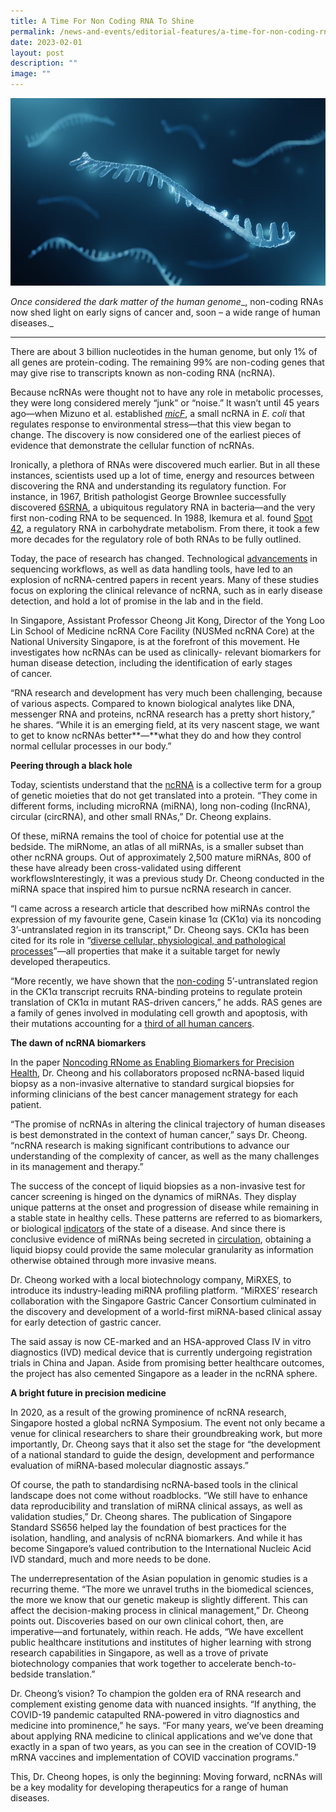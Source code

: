 ```yaml
---
title: A Time For Non Coding RNA To Shine
permalink: /news-and-events/editorial-features/a-time-for-non-coding-rna-to-shine/
date: 2023-02-01
layout: post
description: ""
image: ""
---
```

![](/images/Resources/Editorial%20Features/2023/shutterstock_2043011624.jpg)

_Once considered the dark matter of the human genome__, non-coding RNAs now shed light on early signs of cancer and, soon – a wide range of human diseases._

* * *

There are about 3 billion nucleotides in the human genome, but only 1% of all genes are protein-coding. The remaining 99% are non-coding genes that may give rise to transcripts known as non-coding RNA (ncRNA).

Because ncRNAs were thought not to have any role in metabolic processes, they were long considered merely “junk” or “noise.” It wasn’t until 45 years ago—when Mizuno et al. established [_micF_](https://www.ncbi.nlm.nih.gov/pmc/articles/PMC4657122/#!po=52.7778), a small ncRNA in _E. coli_ that regulates response to environmental stress—that this view began to change. The discovery is now considered one of the earliest pieces of evidence that demonstrate the cellular function of ncRNAs.

Ironically, a plethora of RNAs were discovered much earlier. But in all these instances, scientists used up a lot of time, energy and resources between discovering the RNA and understanding its regulatory function. For instance, in 1967, British pathologist George Brownlee successfully discovered [6SRNA](https://www.ncbi.nlm.nih.gov/pmc/articles/PMC4657122/#!po=52.7778), a ubiquitous regulatory RNA in bacteria—and the very first non-coding RNA to be sequenced. In 1988, Ikemura et al. found [Spot 42](https://www.ncbi.nlm.nih.gov/pmc/articles/PMC4829326/), a regulatory RNA in carbohydrate metabolism. From there, it took a few more decades for the regulatory role of both RNAs to be fully outlined.

Today, the pace of research has changed. Technological [advancements](https://www.mdpi.com/2311-553X/7/4/70) in sequencing workflows, as well as data handling tools, have led to an explosion of ncRNA-centred papers in recent years. Many of these studies focus on exploring the clinical relevance of ncRNA, such as in early disease detection, and hold a lot of promise in the lab and in the field.

In Singapore, Assistant Professor Cheong Jit Kong, Director of the Yong Loo Lin School of Medicine ncRNA Core Facility (NUSMed ncRNA Core) at the National University Singapore, is at the forefront of this movement. He investigates how ncRNAs can be used as clinically- relevant biomarkers for human disease detection, including the identification of early stages of cancer.

“RNA research and development has very much been challenging, because of various aspects. Compared to known biological analytes like DNA, messenger RNA and proteins, ncRNA research has a pretty short history,” he shares. “While it is an emerging field, at its very nascent stage, we want to get to know ncRNAs better**—**what they do and how they control normal cellular processes in our body.”

**Peering through a black hole**

Today, scientists understand that the [ncRNA](https://pubmed.ncbi.nlm.nih.gov/16651366/) is a collective term for a group of genetic moieties that do not get translated into a protein. “They come in different forms, including microRNA (miRNA), long non-coding (IncRNA), circular (circRNA), and other small RNAs,” Dr. Cheong explains.

Of these, miRNA remains the tool of choice for potential use at the bedside. The miRNome, an atlas of all miRNAs, is a smaller subset than other ncRNA groups. Out of approximately 2,500 mature miRNAs, 800 of these have already been cross-validated using different workflowsInterestingly, it was a previous study Dr. Cheong conducted in the miRNA space that inspired him to pursue ncRNA research in cancer.

“I came across a research article that described how miRNAs control the expression of my favourite gene, Casein kinase 1α (CK1α) via its noncoding 3’-untranslated region in its transcript,” Dr. Cheong says. CK1α has been cited for its role in “[diverse cellular, physiological, and pathological processes](https://biosignaling.biomedcentral.com/articles/10.1186/s12964-018-0236-z)”—all properties that make it a suitable target for newly developed therapeutics.

“More recently, we have shown that the [non-coding](https://pubmed.ncbi.nlm.nih.gov/36177382/) 5’-untranslated region in the CK1α transcript recruits RNA-binding proteins to regulate protein translation of CK1α in mutant RAS-driven cancers,” he adds. RAS genes are a family of genes involved in modulating cell growth and apoptosis, with their mutations accounting for a [third of all human cancers](https://www.cancer.gov/research/key-initiatives/ras/about#:~:text=Initiative%20Advisory%20Groups-,The%20Problem%20with%20RAS%20Genes,by%20mutations%20in%20RAS%20genes.).

**The dawn of ncRNA biomarkers**

In the paper [Noncoding RNome as Enabling Biomarkers for Precision Health](https://www.ncbi.nlm.nih.gov/pmc/articles/PMC9499633/), Dr. Cheong and his collaborators proposed ncRNA-based liquid biopsy as a non-invasive alternative to standard surgical biopsies for informing clinicians of the best cancer management strategy for each patient.

“The promise of ncRNAs in altering the clinical trajectory of human diseases is best demonstrated in the context of human cancer,” says Dr. Cheong. “ncRNA research is making significant contributions to advance our understanding of the complexity of cancer, as well as the many challenges in its management and therapy.”

The success of the concept of liquid biopsies as a non-invasive test for cancer screening is hinged on the dynamics of miRNAs. They display unique patterns at the onset and progression of disease while remaining in a stable state in healthy cells. These patterns are referred to as biomarkers, or biological [indicators](https://www.cancer.gov/publications/dictionaries/cancer-terms/def/biomarker) of the state of a disease. And since there is conclusive evidence of miRNAs being secreted in [circulation](https://www.frontiersin.org/articles/10.3389/fgene.2019.00626/full#:~:text=MicroRNAs%20(miRNAs)%20are%20endogenous%20non,under%20abnormal%20or%20pathological%20status.), obtaining a liquid biopsy could provide the same molecular granularity as information otherwise obtained through more invasive means.

Dr. Cheong worked with a local biotechnology company, MiRXES, to introduce its industry-leading miRNA profiling platform. “MiRXES’ research collaboration with the Singapore Gastric Cancer Consortium culminated in the discovery and development of a world-first miRNA-based clinical assay for early detection of gastric cancer.

The said assay is now CE-marked and an HSA-approved Class IV in vitro diagnostics (IVD) medical device that is currently undergoing registration trials in China and Japan. Aside from promising better healthcare outcomes, the project has also cemented Singapore as a leader in the ncRNA sphere.

**A bright future in precision medicine**

In 2020, as a result of the growing prominence of ncRNA research, Singapore hosted a global ncRNA Symposium. The event not only became a venue for clinical researchers to share their groundbreaking work, but more importantly, Dr. Cheong says that it also set the stage for “the development of a national standard to guide the design, development and performance evaluation of miRNA-based molecular diagnostic assays.”

Of course, the path to standardising ncRNA-based tools in the clinical landscape does not come without roadblocks. “We still have to enhance data reproducibility and translation of miRNA clinical assays, as well as validation studies,” Dr. Cheong shares. The publication of Singapore Standard SS656 helped lay the foundation of best practices for the isolation, handling, and analysis of ncRNA biomarkers. And while it has become Singapore’s valued contribution to the International Nucleic Acid IVD standard, much and more needs to be done.

The underrepresentation of the Asian population in genomic studies is a recurring theme. “The more we unravel truths in the biomedical sciences, the more we know that our genetic makeup is slightly different. This can affect the decision-making process in clinical management,” Dr. Cheong points out. Discoveries based on our own clinical cohort, then, are imperative—and fortunately, within reach. He adds, “We have excellent public healthcare institutions and institutes of higher learning with strong research capabilities in Singapore, as well as a trove of private biotechnology companies that work together to accelerate bench-to-bedside translation.”

Dr. Cheong’s vision? To champion the golden era of RNA research and complement existing genome data with nuanced insights. “If anything, the COVID-19 pandemic catapulted RNA\-powered in vitro diagnostics and medicine into prominence,” he says. “For many years, we’ve been dreaming about applying RNA medicine to clinical applications and we’ve done that exactly in a span of two years, as you can see in the creation of COVID-19 mRNA vaccines and implementation of COVID vaccination programs.”

This, Dr. Cheong hopes, is only the beginning: Moving forward, ncRNAs will be a key modality for developing therapeutics for a range of human diseases.